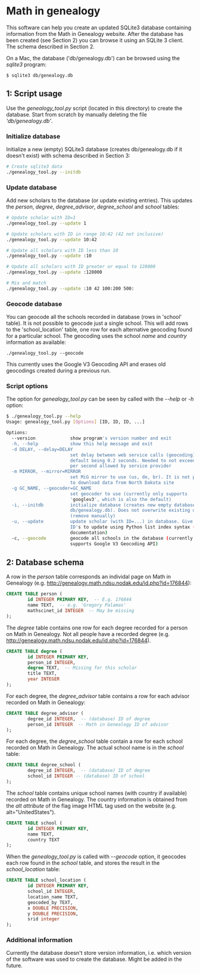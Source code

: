 # Math in genealogy

This software can help you create an updated SQLite3 database containing information from the Math in Genealogy website. After the database has been created (see Section 2) you can browse it using an SQLite 3 client. The schema described in Section 2.

On a Mac, the database ('db/genealogy.db') can be browsed using the *sqlite3* program:

```
$ sqlite3 db/genealogy.db
```

## 1: Script usage

Use the *genealogy_tool.py* script (located in this directory) to create the database. Start from scratch by manually deleting the file *'db/genealogy.db'*.
 
### Initialize database

Initialize a new (empty) SQLite3 database (creates db/genealogy.db if it doesn't exist) with schema described in Section 3:

```bash
# Create sqlite3 data
./genealogy_tool.py --initdb
```

### Update database

Add new scholars to the database (or update existing entries). This updates the *person*, *degree*, *degree_advisor*, *degree_school* and *school* tables: 

```bash
# Update scholar with ID=1
./genealogy_tool.py --update 1

# Update scholars with ID in range 10:42 (42 not inclusive)
./genealogy_tool.py --update 10:42

# Update all scholars with ID less than 10
./genealogy_tool.py --update :10

# Update all scholars with ID greater or equal to 128000
./genealogy_tool.py --update :128000

# Mix and match
./genealogy_tool.py --update :10 42 100:200 500:
```

### Geocode database

You can geocode all the schools recorded in database (rows in 'school' table). It is not possible to geocode just a single school. This will add rows to the 'school_location' table, one row for each alternative geocoding found for a particular school. The geocoding uses the school *name* and *country* information as available:

```
./genealogy_tool.py --geocode
```

This currently uses the Google V3 Geocoding API and erases old geocodings created during a previous run.

### Script options

The option for *genealogy_tool.py* can be seen by called with the *--help* or *-h* option:

```bash
$ ./genealogy_tool.py --help
Usage: genealogy_tool.py [Options] [ID, ID, ID, ...]

Options:
  --version             show program's version number and exit
  -h, --help            show this help message and exit
  -d DELAY, --delay=DELAY
                        set delay between web service calls (geocoding), with
                        default being 0.2 seconds. Needed to not exceed calls
                        per second allowed by service provider
  -m MIRROR, --mirror=MIRROR
                        set MiG mirror to use (us, de, br). It is not possible
                        to download data from North Dakota site
  -g GC_NAME, --geocoder=GC_NAME
                        set geocoder to use (currently only supports
                        'googlev3', which is also the default)
  -i, --initdb          initialize database (creates new empty database
                        db/genealogy.db). Does not overwrite existing database
                        (remove manually)
  -u, --update          update scholar (with ID=...) in database. Give list of
                        ID's to update using Python list index syntax (see
                        documentation)
  -c, --geocode         geocode all schools in the database (currently only
                        supports Google V3 Geocoding API)
```

## 2: Database schema

A row in the *person* table corresponds an individal page on Math in Genealogy (e.g. http://genealogy.math.ndsu.nodak.edu/id.php?id=176844):

```sql
CREATE TABLE person (
		id INTEGER PRIMARY KEY,  -- E.g. 176844
		name TEXT,  -- e.g. 'Gregory Palamas'
		mathscinet_id INTEGER  -- May be missing
);
```

The *degree* table contains one row for each degree recorded for a person on Math in Genealogy. Not all people have a recorded degree (e.g. http://genealogy.math.ndsu.nodak.edu/id.php?id=176844).

```sql
CREATE TABLE degree (
		id INTEGER PRIMARY KEY,
		person_id INTEGER,  
		degree TEXT,  -- Missing for this scholar
		title TEXT, 
		year INTEGER
);
```

For each degree, the *degree_advisor* table contains a row for each advisor recorded on Math in Genealogy:

```sql
CREATE TABLE degree_advisor (
		degree_id INTEGER,  -- (database) ID of degree 
		person_id INTEGER  -- Math in Genealogy ID of advisor 
);
```

For each degree, the *degree_school* table contain a row for each school recorded on Math in Genealogy. The actual school name is in the *school* table:

```sql
CREATE TABLE degree_school (
		degree_id INTEGER,  -- (database) ID of degree 
		school_id INTEGER -- (database) ID of school
);
```

The *school* table contains unique school names (with country if available) recorded on Math in Genealogy. The country information is obtained from the *alt attribute* of the flag image HTML tag used on the website (e.g. alt="UnitedStates").

```sql
CREATE TABLE school (
		id INTEGER PRIMARY KEY,
		name TEXT,
		country TEXT
);
```

When the *genealogy_tool.py* is called with *--geocode* option, it geocodes each row found in the *school* table, and stores the result in the *school_location* table:

```sql 
CREATE TABLE school_location (
		id INTEGER PRIMARY KEY,
		school_id INTEGER,
		location_name TEXT,
		geocoded_by TEXT,
		x DOUBLE PRECISION,
		y DOUBLE PRECISION,
		srid integer
);
```

### Additional information

Currently the database doesn't store version information, i.e. which version of the software was used to create the database. Might be added in the future.
